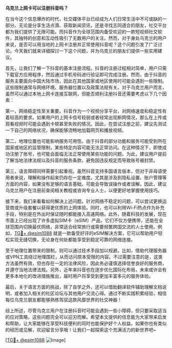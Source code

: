 **乌克兰上网卡可以注册抖音吗？**

在当今这个信息爆炸的时代，社交媒体平台已经成为人们日常生活中不可或缺的一部分。无论是分享生活点滴、获取新闻资讯，还是寻找志同道合的朋友，社交平台都为我们提供了无限可能。而抖音作为全球范围内备受欢迎的一款短视频社交软件，其独特的创意和互动性吸引了无数用户的关注。然而，对于身处乌克兰的用户来说，是否可以用当地的上网卡注册并正常使用抖音呢？这个问题引发了广泛讨论。今天我们就来详细探讨一下这个问题，并为乌克兰的朋友们提供一些实用建议。

首先，让我们了解一下抖音的基本注册流程。抖音的注册过程相对简单，用户只需下载官方应用程序，然后通过手机号码进行验证即可完成注册。然而，由于抖音的服务主要面向中国大陆市场，因此在其他国家或地区使用时可能会遇到一些限制。这些限制通常与网络环境、服务器位置以及政策法规有关。对于乌克兰用户而言，虽然可以通过本地上网卡连接互联网，但能否顺利注册抖音还需要考虑以下几个因素：

第一，网络稳定性至关重要。抖音作为一个视频分享平台，对网络速度和稳定性有着较高的要求。如果用户的上网卡信号较弱或者经常出现断网情况，那么在上传或观看视频时可能会遇到卡顿甚至失败的情况。因此，在尝试注册之前，建议先测试一下自己的网络状况，确保能够流畅地加载网页和播放视频。

第二，地理位置也可能影响服务可用性。由于抖音的部分功能和服务可能受到所在国家或地区的监管限制，某些特定内容可能无法正常访问。在这种情况下，即使成功注册了账号，也可能会面临无法正常使用某些功能的问题。为此，建议用户提前了解当地法律法规以及抖音的服务条款，避免因违反规定而导致账号被封禁。

第三，语言障碍同样需要引起重视。虽然抖音支持多国语言版本，但对于非母语使用者来说，理解和操作起来仍存在一定难度。尤其是涉及到隐私设置、账户管理等方面的内容，如果没有足够的语言基础，可能会导致误操作或者误解。因此，建议乌克兰用户在注册前查阅相关教程或咨询专业人士，以便更好地掌握使用技巧。

接下来，我们来看看如何解决上述问题。针对网络不稳定的问题，可以尝试更换运营商或升级套餐以获得更优质的上网体验。同时，也可以利用Wi-Fi热点作为补充手段，特别是在外出时保证随时都能接入高速网络。此外，随着科技的发展，现在市面上已经出现了许多虚拟SIM卡（eSIM）产品，它们不仅方便携带，还能在全球范围内切换最优网络，非常适合经常旅行或需要频繁跨国交流的人士使用。例如，[TG💪+ @esim1088](https://t.me/s/esim1088) 就是一款备受好评的eSIM解决方案，它可以帮助用户轻松实现无缝切换，无论身在何处都能享受到稳定可靠的网络连接。

至于地理位置带来的限制，则可以通过技术手段加以规避。比如，借助代理服务器或VPN工具绕过地理围栏，从而访问原本受限的内容。不过需要注意的是，这类方法虽然有效，但也存在一定的法律风险，因此务必谨慎选择信誉良好的服务商，并遵守当地法律法规。另外，近年来抖音也在逐步优化国际化布局，未来或许会有更多本地化的改进措施推出，届时用户将享受到更加丰富多元的服务体验。

最后，关于语言方面的挑战，除了自学之外，还可以借助翻译软件辅助理解文档说明，或者加入相关的社区论坛与其他用户交流心得。通过不断实践积累经验，相信每位乌克兰朋友都能够熟练驾驭这款风靡世界的社交神器！

综上所述，尽管乌克兰用户在注册抖音时可能会遇到一些小障碍，但只要采取适当的应对策略，这些问题完全可以迎刃而解。希望本文提供的信息能为大家带来启发和帮助，让大家能够在享受科技便利的同时也能保护好个人权益。如果你也有类似的经历或见解，欢迎留言分享哦！让我们一起探索这个充满活力的新世界吧~

[[TG💪+ @esim1088](https://t.me/s/esim1088) ![Image](https://i.postimg.cc/4NQfJmqS/Snipaste-2025-05-13-00-14-12.png)]